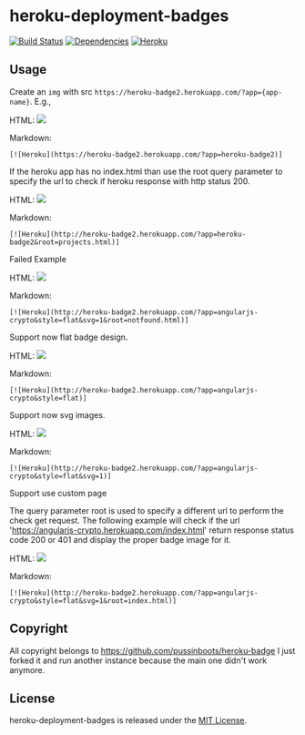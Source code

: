 heroku-deployment-badges
==================
[![Build Status](https://travis-ci.org/M-Razavi/heroku-badge.svg?branch=master)](https://travis-ci.org/M-Razavi/heroku-badge)
[![Dependencies](https://david-dm.org/M-Razavi/heroku-badge.svg)](https://david-dm.org/M-Razavi/heroku-badge)
[![Heroku](https://heroku-badge2.herokuapp.com/?app=heroku-badge2&style=flat)](https://heroku-badge2.herokuapp.com/projects.html)

## Usage

Create an `img` with src `https://heroku-badge2.herokuapp.com/?app={app-name}`. E.g.,

HTML:
    <img src="https://heroku-badge2.herokuapp.com/?app=heroku-badge2" />
    
Markdown:

    [![Heroku](https://heroku-badge2.herokuapp.com/?app=heroku-badge2)]


If the heroku app has no index.html than use the root query parameter to specify the url to check if heroku response with http status 200.

HTML:
    <img src="http://heroku-badge2.herokuapp.com/?app=heroku-badge2&root=projects.html" />

Markdown:

    [![Heroku](http://heroku-badge2.herokuapp.com/?app=heroku-badge2&root=projects.html)]

Failed Example

HTML:
    <img src="http://heroku-badge2.herokuapp.com/?app=angularjs-crypto&style=flat&svg=1&root=notfound.html" />

Markdown:

    [![Heroku](http://heroku-badge2.herokuapp.com/?app=angularjs-crypto&style=flat&svg=1&root=notfound.html)]    

Support now flat badge design.

HTML:
    <img src="http://heroku-badge2.herokuapp.com/?app=angularjs-crypto&style=flat" />

Markdown:

    [![Heroku](http://heroku-badge2.herokuapp.com/?app=angularjs-crypto&style=flat)]

Support now svg images.

HTML:
    <img src="http://heroku-badge2.herokuapp.com/?app=angularjs-crypto&style=flat&svg=1" />

Markdown:

    [![Heroku](http://heroku-badge2.herokuapp.com/?app=angularjs-crypto&style=flat&svg=1)]
    
Support use custom page

The query parameter root is used to specify a different url to perform the check get request.
The following example will check if the url 'https://angularjs-crypto.herokuapp.com/index.html' 
return response status code 200 or 401 and display the proper badge image for it.

HTML:
    <img src="http://heroku-badge2.herokuapp.com/?app=angularjs-crypto&style=flat&svg=1&root=index.html" />

Markdown:

    [![Heroku](http://heroku-badge2.herokuapp.com/?app=angularjs-crypto&style=flat&svg=1&root=index.html)]


## Copyright
All copyright belongs to https://github.com/pussinboots/heroku-badge I just forked it and run another instance because the main one didn't work anymore.

License
--------------

heroku-deployment-badges is released under the [MIT License](http://opensource.org/licenses/MIT).
